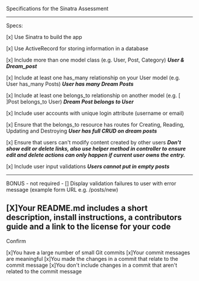 Specifications for the Sinatra Assessment
*******************************************

Specs:

 [x] Use Sinatra to build the app

 [x] Use ActiveRecord for storing information in a database

 [x] Include more than one model class (e.g. User, Post, Category)
   *******User & Dream_post*******

 [x] Include at least one has_many relationship on your User model 
    (e.g.   User has_many Posts)
   *******User has many Dream Posts*******

 [x] Include at least one belongs_to relationship on another model 
    (e.g. [ ]Post belongs_to User)
   *******Dream Post belongs to User*******

 [x] Include user accounts with unique login attribute (username or email)

 [x] Ensure that the belongs_to resource has routes for Creating, Reading,
    Updating and Destroying
   *******User has full CRUD on dream posts*******

 [x] Ensure that users can't modify content created by other users
  *******Don't show edit or delete links, also use helper method in controller to ensure edit and delete actions can only happen if current user owns the entry.*******

 [x] Include user input validations
   *******Users cannot put in empty posts*******

 -----------------------------------------------------------------------
 BONUS - not required - 
  [] Display validation failures to user with error    
    message (example form URL e.g. /posts/new)

  [X]Your README.md includes a short description, install instructions, a contributors guide and a link to the license for your code
  ----------------------------------------------------------------------
Confirm

 [x]You have a large number of small Git commits
 [x]Your commit messages are meaningful
 [x]You made the changes in a commit that relate to the commit message
 [x]You don't include changes in a commit that aren't related to the 
    commit message